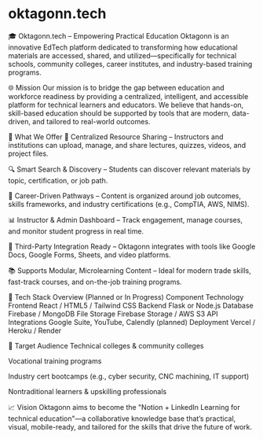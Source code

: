 # oktagonn.tech
🎓 Oktagonn.tech – Empowering Practical Education
Oktagonn is an innovative EdTech platform dedicated to transforming how educational materials are accessed, shared, and utilized—specifically for technical schools, community colleges, career institutes, and industry-based training programs.

🌐 Mission
Our mission is to bridge the gap between education and workforce readiness by providing a centralized, intelligent, and accessible platform for technical learners and educators. We believe that hands-on, skill-based education should be supported by tools that are modern, data-driven, and tailored to real-world outcomes.

🚀 What We Offer
📁 Centralized Resource Sharing – Instructors and institutions can upload, manage, and share lectures, quizzes, videos, and project files.

🔍 Smart Search & Discovery – Students can discover relevant materials by topic, certification, or job path.

💼 Career-Driven Pathways – Content is organized around job outcomes, skills frameworks, and industry certifications (e.g., CompTIA, AWS, NIMS).

📊 Instructor & Admin Dashboard – Track engagement, manage courses, and monitor student progress in real time.

🔗 Third-Party Integration Ready – Oktagonn integrates with tools like Google Docs, Google Forms, Sheets, and video platforms.

📚 Supports Modular, Microlearning Content – Ideal for modern trade skills, fast-track courses, and on-the-job training programs.

🧰 Tech Stack Overview (Planned or In Progress)
Component	Technology
Frontend	React / HTML5 / Tailwind CSS
Backend	Flask or Node.js
Database	Firebase / MongoDB
File Storage	Firebase Storage / AWS S3
API Integrations	Google Suite, YouTube, Calendly (planned)
Deployment	Vercel / Heroku / Render

👥 Target Audience
Technical colleges & community colleges

Vocational training programs

Industry cert bootcamps (e.g., cyber security, CNC machining, IT support)

Nontraditional learners & upskilling professionals

📈 Vision
Oktagonn aims to become the "Notion + LinkedIn Learning for technical education"—a collaborative knowledge base that’s practical, visual, mobile-ready, and tailored for the skills that drive the future of work.
